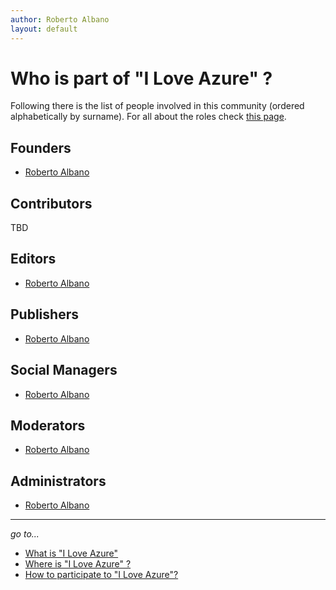```yaml
---
author: Roberto Albano
layout: default
---
```

# Who is part of "I Love Azure" ?

Following there is the list of people involved in this community (ordered alphabetically by surname).
For all about the roles check [this page](..\Shared\Roles.md).

## Founders

- [Roberto Albano](https://www.linkedin.com/in/robertoalbano)

## Contributors

TBD

## Editors

- [Roberto Albano](https://www.linkedin.com/in/robertoalbano)

## Publishers

- [Roberto Albano](https://www.linkedin.com/in/robertoalbano)

## Social Managers

- [Roberto Albano](https://www.linkedin.com/in/robertoalbano)

## Moderators

- [Roberto Albano](https://www.linkedin.com/in/robertoalbano)

## Administrators

- [Roberto Albano](https://www.linkedin.com/in/robertoalbano)

---
*go to...*

- [What is "I Love Azure"](..\WhatIs\WhatIs.html)
- [Where is "I Love Azure" ?](..\WhereIs\WhereIs.html)
- [How to participate to "I Love Azure"?](..\HowToPart\HowToPart.html)

